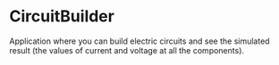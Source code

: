# CircuitBuilder

Application where you can build electric circuits and see the simulated result (the values of current and voltage at all the components). 
